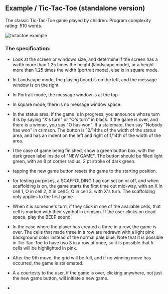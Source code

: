 ## Example / Tic-Tac-Toe (standalone version)

The classic Tic-Tac-Toe game played by children. Program complexity rating: 510 words.

![tictactoe example](http://magicmouse.com/beads/examples/TicTacToe/tictactoe.gif)

### The specification:

 * Look at the screen or windows size, and determine if the screen has a width more than 1.25 times the height (landscape mode), or a height more than 1.25 times the width (portrait mode), else is in square mode.
 * In Landscape mode, the playing board is on the left, and the message window is on the right.
 * In Portrait mode, the message window is at the top
 * In square mode, there is no message window space.

 * In the status area, if the game is in progress, you announce whose turn it is by saying "X's turn" or "O's turn" in black. If the game is over, and there is a winner, you say "O has won". If a stalemate, then say "Nobody has won" in crimson. The button is 12/14ths of the width of the status area, and has an indent on the left and right of 1/14th of the width of the area.

 * I the case of game being finished, show a green button box, with the dark green label inside of "NEW GAME". The button should be filled light green, with an 8 pt corner radius, 2 pt stroke of dark green.

 * tapping the new game button resets the game to the starting position.

 * for testing purposes, a SCAFFOLDING flag can set on or off, and when scaffolding is on, the game starts the first time out mid-way, with an X in cell 1, O in cell 2, X in cell 5, O in cell 3, with X's turn. The scaffolding only applies to the first game.

 * When it is someone's turn, if they click in one of the available cells, that cell is marked with their symbol in crimson. If the user clicks on dead space, play the BEEP sound.

 * In the case where the player has created a three in a row, the game is over. The cells that made three in a row are redrawn with a light pink background color instead of the normal pale blue. Note that it is possible in Tic-Tac-Toe to have two 3 in a row at once, so it is possible that 5 cells will be highlighted in pink.

* After the 9th move, the grid will be full, and if no winning move has occurred, the game is stalemated.

* A a courtesty to the user, if the game is over, clicking anywhere, not just the new game button, will initiate a new game.
* 
 
